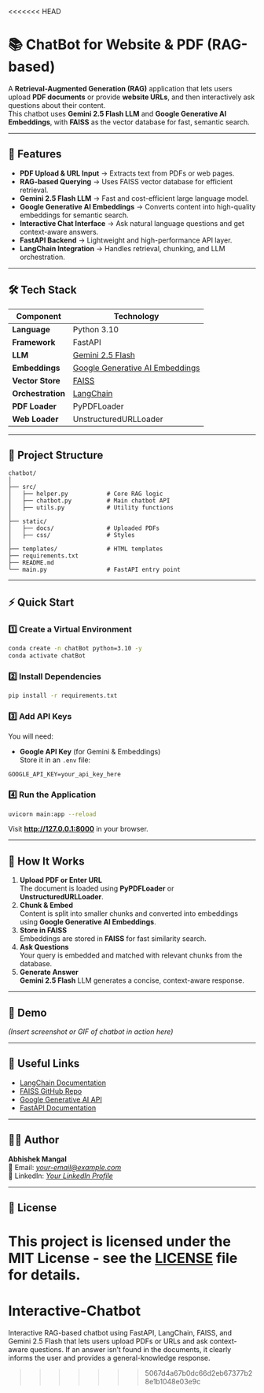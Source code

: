 <<<<<<< HEAD
# 📚 ChatBot for Website & PDF (RAG-based)

A **Retrieval-Augmented Generation (RAG)** application that lets users upload **PDF documents** or provide **website URLs**, and then interactively ask questions about their content.  
This chatbot uses **Gemini 2.5 Flash LLM** and **Google Generative AI Embeddings**, with **FAISS** as the vector database for fast, semantic search.

---

## 🚀 Features

- **PDF Upload & URL Input** → Extracts text from PDFs or web pages.
- **RAG-based Querying** → Uses FAISS vector database for efficient retrieval.
- **Gemini 2.5 Flash LLM** → Fast and cost-efficient large language model.
- **Google Generative AI Embeddings** → Converts content into high-quality embeddings for semantic search.
- **Interactive Chat Interface** → Ask natural language questions and get context-aware answers.
- **FastAPI Backend** → Lightweight and high-performance API layer.
- **LangChain Integration** → Handles retrieval, chunking, and LLM orchestration.

---

## 🛠️ Tech Stack

| Component | Technology |
|-----------|------------|
| **Language** | Python 3.10 |
| **Framework** | FastAPI |
| **LLM** | [Gemini 2.5 Flash](https://ai.google.dev/gemini-api) |
| **Embeddings** | [Google Generative AI Embeddings](https://ai.google.dev) |
| **Vector Store** | [FAISS](https://github.com/facebookresearch/faiss) |
| **Orchestration** | [LangChain](https://www.langchain.com/) |
| **PDF Loader** | PyPDFLoader |
| **Web Loader** | UnstructuredURLLoader |

---

## 📂 Project Structure

```
chatbot/
│
├── src/
│   ├── helper.py           # Core RAG logic
│   ├── chatbot.py          # Main chatbot API
│   ├── utils.py            # Utility functions
│
├── static/
│   ├── docs/               # Uploaded PDFs
│   ├── css/                # Styles
│
├── templates/              # HTML templates
├── requirements.txt
├── README.md
└── main.py                 # FastAPI entry point
```

---

## ⚡ Quick Start

### 1️⃣ Create a Virtual Environment
```bash
conda create -n chatBot python=3.10 -y
conda activate chatBot
```

### 2️⃣ Install Dependencies
```bash
pip install -r requirements.txt
```

### 3️⃣ Add API Keys  
You will need:
- **Google API Key** (for Gemini & Embeddings)  
Store it in an `.env` file:
```env
GOOGLE_API_KEY=your_api_key_here
```

### 4️⃣ Run the Application
```bash
uvicorn main:app --reload
```
Visit **http://127.0.0.1:8000** in your browser.

---

## 📌 How It Works

1. **Upload PDF or Enter URL**  
   The document is loaded using **PyPDFLoader** or **UnstructuredURLLoader**.
2. **Chunk & Embed**  
   Content is split into smaller chunks and converted into embeddings using **Google Generative AI Embeddings**.
3. **Store in FAISS**  
   Embeddings are stored in **FAISS** for fast similarity search.
4. **Ask Questions**  
   Your query is embedded and matched with relevant chunks from the database.
5. **Generate Answer**  
   **Gemini 2.5 Flash** LLM generates a concise, context-aware response.

---

## 📸 Demo

*(Insert screenshot or GIF of chatbot in action here)*

---

## 🔗 Useful Links

- [LangChain Documentation](https://python.langchain.com/)
- [FAISS GitHub Repo](https://github.com/facebookresearch/faiss)
- [Google Generative AI API](https://ai.google.dev)
- [FastAPI Documentation](https://fastapi.tiangolo.com/)

---

## 🧑‍💻 Author

**Abhishek Mangal**  
📧 Email: *your-email@example.com*  
💼 LinkedIn: *[Your LinkedIn Profile](https://linkedin.com/in/yourprofile)*

---

## 📜 License

This project is licensed under the MIT License - see the [LICENSE](LICENSE) file for details.
=======
# Interactive-Chatbot
Interactive RAG-based chatbot using FastAPI, LangChain, FAISS, and Gemini 2.5 Flash that lets users upload PDFs or URLs and ask context-aware questions. If an answer isn’t found in the documents, it clearly informs the user and provides a general-knowledge response.
>>>>>>> 5067d4a67b0dc66d2eb67377b28e1b1048e03e9c
